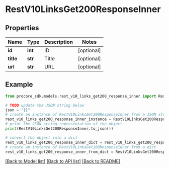 # RestV10LinksGet200ResponseInner


## Properties

Name | Type | Description | Notes
------------ | ------------- | ------------- | -------------
**id** | **int** | ID | [optional] 
**title** | **str** | Title | [optional] 
**url** | **str** | URL | [optional] 

## Example

```python
from procore_sdk.models.rest_v10_links_get200_response_inner import RestV10LinksGet200ResponseInner

# TODO update the JSON string below
json = "{}"
# create an instance of RestV10LinksGet200ResponseInner from a JSON string
rest_v10_links_get200_response_inner_instance = RestV10LinksGet200ResponseInner.from_json(json)
# print the JSON string representation of the object
print(RestV10LinksGet200ResponseInner.to_json())

# convert the object into a dict
rest_v10_links_get200_response_inner_dict = rest_v10_links_get200_response_inner_instance.to_dict()
# create an instance of RestV10LinksGet200ResponseInner from a dict
rest_v10_links_get200_response_inner_from_dict = RestV10LinksGet200ResponseInner.from_dict(rest_v10_links_get200_response_inner_dict)
```
[[Back to Model list]](../README.md#documentation-for-models) [[Back to API list]](../README.md#documentation-for-api-endpoints) [[Back to README]](../README.md)


